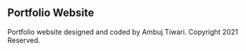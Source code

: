 ## Portfolio Website

Portfolio website designed and coded by Ambuj Tiwari. Copyright 2021 Reserved.
